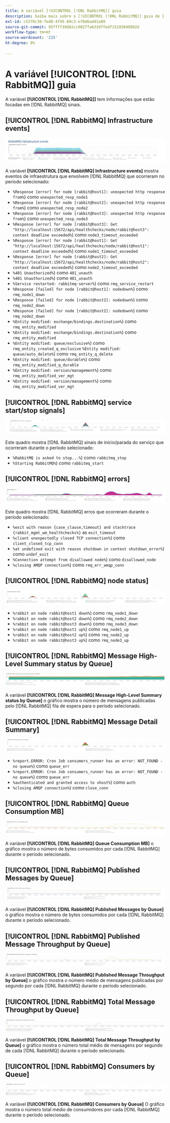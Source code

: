 ```yaml
---
title: A variável [!UICONTROL [!DNL RabbitMQ]] guia
description: Saiba mais sobre o [!UICONTROL [!DNL RabbitMQ]] guia de [!DNL Observation for Adobe Commerce].
exl-id: c5370c30-fed8-4f45-89c3-ef0d6ad41a89
source-git-commit: 95ffff39d82cc9027fa633dffedf15193040802d
workflow-type: tm+mt
source-wordcount: '225'
ht-degree: 0%

---
```


# A variável [!UICONTROL [!DNL RabbitMQ]] guia

A variável **[!UICONTROL [!DNL RabbitMQ]]** tem informações que estão focadas em [!DNL RabbitMQ] sinais.

## [!UICONTROL [!DNL RabbitMQ] Infrastructure events]

![[!DNL RabbitMQ] Eventos de infraestrutura](../../assets/tools/observation-for-adobe-commerce/rabbitmq-tab-1.jpeg)

A variável **[!UICONTROL [!DNL RabbitMQ] Infrastructure events]** mostra eventos de infraestrutura que envolvem [!DNL RabbitMQ] que ocorreram no período selecionado:

* `%Response [error] for node [rabbit@host1]: unexpected http response from%`) como `unexpected_resp_node1`
* `%Response [error] for node [rabbit@host2]: unexpected http response from%`) como `unexpected_resp_node2`
* `%Response [error] for node [rabbit@host3]: unexpected http response from%`) como `unexpected_resp_node3`
* `%Response [error] for node [rabbit@host3]: Get "http://localhost:15672/api/healthchecks/node/rabbit@host3": context deadline exceeded%`) como `node3_timeout_exceeded`
* `%Response [error] for node [rabbit@host1]: Get "http://localhost:15672/api/healthchecks/node/rabbit@host1": context deadline exceeded%`) como `node1_timeout_exceeded`
* `%Response [error] for node [rabbit@host2]: Get "http://localhost:15672/api/healthchecks/node/rabbit@host2": context deadline exceeded%`) como `node2_timeout_exceeded`
* `%401 Unauthorized%`) como `401_unauth`
* `%401 Unauthorized%`) como `401_unauth`
* `%Service restarted: rabbitmq-server%`) como `rmq_service_restart`
* `%Response [failed] for node [rabbit@host1]: nodedown%`) como `rmq_node1_down`
* `%Response [failed] for node [rabbit@host2]: nodedown%`) como `rmq_node2_down`
* `%Response [failed] for node [rabbit@host2]: nodedown%`) como `rmq_node2_down`
* `%Entity modified: exchange/bindings.destination%`) como `rmq_entity_modified`
* `%Entity modified: exchange/bindings.destination%`) como `rmq_entity_modified`
* `%Entity modified: queue/exclusive%`) como `rmq_entity_created_q_exclusive` `%Entity modified: queue/auto_delete%`) como `rmq_entity_q_delete`
* `%Entity modified: queue/durable%`) como `rmq_entity_modified_q_durable`
* `%Entity modified: version/management%`) como `rmq_entity_modified_ver_mgt`
* `%Entity modified: version/management%`) como `rmq_entity_modified_ver_mgt`

## [!UICONTROL [!DNL RabbitMQ] service start/stop signals]

![[!DNL RabbitMQ] sinais de início/parada do serviço](../../assets/tools/observation-for-adobe-commerce/rabbitmq-tab-2.jpeg)

Este quadro mostra [!DNL RabbitMQ] sinais de início/parada do serviço que ocorreram durante o período selecionado:

* `%RabbitMQ is asked to stop...%`) como `rabbitmq_stop`
* `%Starting RabbitMQ%`) como `rabbitmq_start`

## [!UICONTROL [!DNL RabbitMQ] errors]

![[!DNL RabbitMQ] erros](../../assets/tools/observation-for-adobe-commerce/rabbitmq-tab-3.jpeg)

Este quadro mostra [!DNL RabbitMQ] erros que ocorreram durante o período selecionado:

* `%exit with reason {case_clause,timeout} and stacktrace {rabbit_mgmt_wm_healthchecks%}` as `exit_timeout`
* `%client unexpectedly closed TCP connection%`) como `client_closed_tcp_conn`
* `%at undefined exit with reason shutdown in context shutdown_error%`) como `undef_exit`
* `%Connection attempt from disallowed node%`) como `disallowed_node`
* `%closing AMQP connection%`) como `rmq_err_amqp_conn`

## [!UICONTROL [!DNL RabbitMQ] node status]

![[!DNL RabbitMQ] status do nó](../../assets/tools/observation-for-adobe-commerce/rabbitmq-tab-4.jpeg)

* `%rabbit on node rabbit@host1 down%`) como `rmq_node1_down`
* `%rabbit on node rabbit@host2 down%`) como `rmq_node2_down`
* `%rabbit on node rabbit@host3 down%`) como `rmq_node3_down`
* `%rabbit on node rabbit@host1 up%`) como `rmq_node1_up`
* `%rabbit on node rabbit@host2 up%`) como `rmq_node2_up`
* `%rabbit on node rabbit@host3 up%`) como `rmq_node3_up`

## [!UICONTROL [!DNL RabbitMQ] Message High-Level Summary status by Queue]

![[!DNL RabbitMQ] Status do Resumo de Alto Nível da Mensagem por Fila](../../assets/tools/observation-for-adobe-commerce/rabbitmq-tab-5.jpeg)

A variável **[!UICONTROL [!DNL RabbitMQ] Message High-Level Summary status by Queue]** o gráfico mostra o número de mensagens publicadas pelo [!DNL RabbitMQ] fila de espera para o período selecionado.

## [!UICONTROL [!DNL RabbitMQ] Message Detail Summary]

![[!DNL RabbitMQ] Resumo detalhado da mensagem](../../assets/tools/observation-for-adobe-commerce/rabbitmq-tab-6.jpeg)

* `%report.ERROR: Cron Job consumers_runner has an error: NOT_FOUND - no queue%`) como `queue_err`
* `%report.ERROR: Cron Job consumers_runner has an error: NOT_FOUND - no queue%`) como `queue_err`
* `%authenticated and granted access to vhost%`) como `auth`
* `%closing AMQP connection%`) como `close_conn`

## [!UICONTROL [!DNL RabbitMQ] Queue Consumption MB]

![[!DNL RabbitMQ] MB de Consumo de Fila](../../assets/tools/observation-for-adobe-commerce/rabbitmq-tab-7.jpeg)

A variável **[!UICONTROL [!DNL RabbitMQ] Queue Consumption MB]** o gráfico mostra o número de bytes consumidos por cada [!DNL RabbitMQ] durante o período selecionado.

## [!UICONTROL [!DNL RabbitMQ] Published Messages by Queue]

![[!DNL RabbitMQ] Mensagens publicadas por fila](../../assets/tools/observation-for-adobe-commerce/rabbitmq-tab-8.jpeg)

A variável **[!UICONTROL [!DNL RabbitMQ] Published Messages by Queue]** o gráfico mostra o número de bytes consumidos por cada [!DNL RabbitMQ] durante o período selecionado.

## [!UICONTROL [!DNL RabbitMQ] Published Message Throughput by Queue]

![[!DNL RabbitMQ] Throughput de Mensagens Publicadas por Fila](../../assets/tools/observation-for-adobe-commerce/rabbitmq-tab-9.jpeg)

A variável **[!UICONTROL [!DNL RabbitMQ] Published Message Throughput by Queue]** o gráfico mostra o número médio de mensagens publicadas por segundo por cada [!DNL RabbitMQ] durante o período selecionado.

## [!UICONTROL [!DNL RabbitMQ] Total Message Throughput by Queue]

![[!DNL RabbitMQ] Throughput Total de Mensagens por Fila](../../assets/tools/observation-for-adobe-commerce/rabbitmq-tab-10.jpeg)

A variável **[!UICONTROL [!DNL RabbitMQ] Total Message Throughput by Queue]** o gráfico mostra o número total médio de mensagens por segundo de cada [!DNL RabbitMQ] durante o período selecionado.

## [!UICONTROL [!DNL RabbitMQ] Consumers by Queue]

![[!DNL RabbitMQ] Consumidores por Fila](../../assets/tools/observation-for-adobe-commerce/rabbitmq-tab-11.jpeg)

A variável **[!UICONTROL [!DNL RabbitMQ] Consumers by Queue]** O gráfico mostra o número total médio de consumidores por cada [!DNL RabbitMQ] durante o período selecionado.
